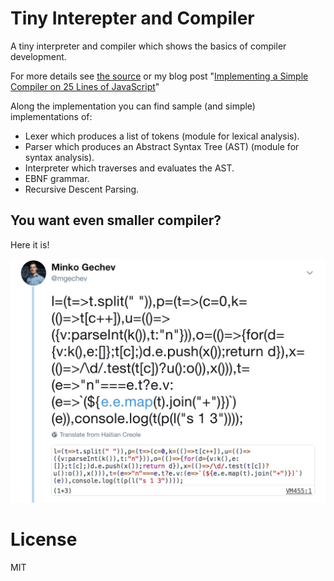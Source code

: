 # Tiny Interepter and Compiler

A tiny interpreter and compiler which shows the basics of compiler development.

For more details see [the source](./tiny.js) or my blog post "[Implementing a Simple Compiler on 25 Lines of JavaScript](http://blog.mgechev.com/2017/09/16/developing-simple-interpreter-transpiler-compiler-tutorial/)"

Along the implementation you can find sample (and simple) implementations of:

- Lexer which produces a list of tokens (module for lexical analysis).
- Parser which produces an Abstract Syntax Tree (AST) (module for syntax analysis).
- Interpreter which traverses and evaluates the AST.
- EBNF grammar.
- Recursive Descent Parsing.

## You want even smaller compiler?

Here it is!

[![Compiler in a Tweet](/assets/tweet.png)](https://twitter.com/mgechev/status/955211214719602688)

# License

MIT

